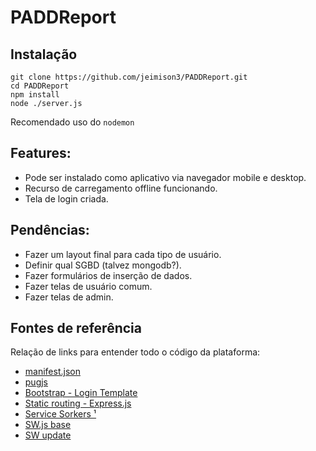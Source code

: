 # PADDReport

## Instalação
```shell
git clone https://github.com/jeimison3/PADDReport.git
cd PADDReport
npm install
node ./server.js
```
Recomendado uso do `nodemon`

## Features:
- Pode ser instalado como aplicativo via navegador mobile e desktop.
- Recurso de carregamento offline funcionando.
- Tela de login criada.

## Pendências:
- Fazer um layout final para cada tipo de usuário.
- Definir qual SGBD (talvez mongodb?).
- Fazer formulários de inserção de dados.
- Fazer telas de usuário comum.
- Fazer telas de admin.

## Fontes de referência
Relação de links para entender todo o código da plataforma:
- [manifest.json](https://app-manifest.firebaseapp.com/)
- [pugjs](https://pugjs.org/language/code.html)
- [Bootstrap - Login Template](https://getbootstrap.com/docs/4.4/examples/sign-in/)
- [Static routing - Express.js](https://expressjs.com/pt-br/starter/static-files.html)
- [Service Sorkers ¹](https://developers.google.com/web/fundamentals/primers/service-workers)
- [SW.js base](https://github.com/mdn/sw-test/blob/gh-pages/sw.js)
- [SW update](https://dev.to/oieduardorabelo/pwa-criar-notificacao-de-uma-nova-versao-esta-disponivel-1945)
